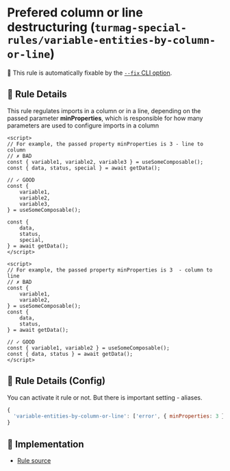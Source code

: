 # Prefered column or line destructuring (`turmag-special-rules/variable-entities-by-column-or-line`)

🔧 This rule is automatically fixable by the [`--fix` CLI option](https://eslint.org/docs/latest/user-guide/command-line-interface#--fix).

<!-- end auto-generated rule header -->


## 📖 Rule Details

This rule regulates imports in a column or in a line, depending on the passed parameter **minProperties**, which is responsible for how many parameters are used to configure imports in a column

```vue
<script>
// For example, the passed property minProperties is 3 - line to column
// ✗ BAD
const { variable1, variable2, variable3 } = useSomeComposable();
const { data, status, special } = await getData();

// ✓ GOOD
const {
    variable1,
    variable2,
    variable3,
} = useSomeComposable();

const {
    data,
    status,
    special,
} = await getData();
</script>
```

```vue
<script>
// For example, the passed property minProperties is 3  - column to line
// ✗ BAD
const {
    variable1,
    variable2,
} = useSomeComposable();
const {
    data,
    status,
} = await getData();

// ✓ GOOD
const { variable1, variable2 } = useSomeComposable();
const { data, status } = await getData();
</script>
```

## 🔧 Rule Details (Config)
You can activate it rule or not.
But there is important setting - aliases.


```js
{
  'variable-entities-by-column-or-line': ['error', { minProperties: 3 }]
}
```

## 🔎 Implementation

- [Rule source](../../lib/rules/variable-entities-by-column-or-line.js)